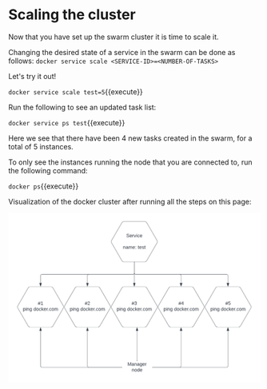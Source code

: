# Scaling the cluster

Now that you have set up the swarm cluster it is time to scale it.

Changing the desired state of a service in the swarm can be done as follows:
`docker service scale <SERVICE-ID>=<NUMBER-OF-TASKS>`

Let's try it out!

`docker service scale test=5`{{execute}}

Run the following to see an updated task list:

`docker service ps test`{{execute}}

Here we see that there have been 4 new tasks created in the swarm, for a total of 5 instances.

To only see the instances running the node that you are connected to, run the following command:

`docker ps`{{execute}}

Visualization of the docker cluster after running all the steps on this page:

![DockerVsVM](./assets/DockerSwarmFiveReplicas.png)
